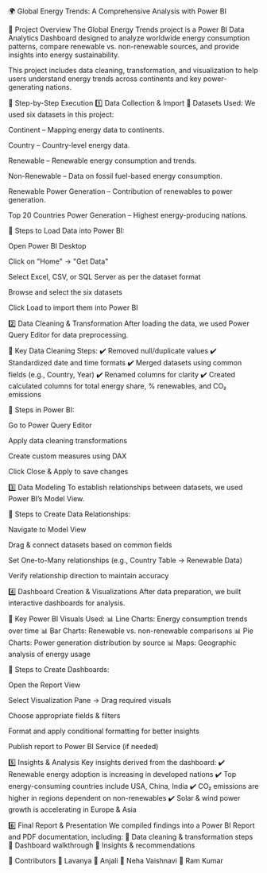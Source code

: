 🌍 Global Energy Trends: A Comprehensive Analysis with Power BI

📌 Project Overview
The Global Energy Trends project is a Power BI Data Analytics Dashboard designed to analyze worldwide energy consumption patterns, compare renewable vs. non-renewable sources, and provide insights into energy sustainability.

This project includes data cleaning, transformation, and visualization to help users understand energy trends across continents and key power-generating nations.

🚀 Step-by-Step Execution
1️⃣ Data Collection & Import
📌 Datasets Used:
We used six datasets in this project:

Continent – Mapping energy data to continents.

Country – Country-level energy data.

Renewable – Renewable energy consumption and trends.

Non-Renewable – Data on fossil fuel-based energy consumption.

Renewable Power Generation – Contribution of renewables to power generation.

Top 20 Countries Power Generation – Highest energy-producing nations.

🔹 Steps to Load Data into Power BI:

Open Power BI Desktop

Click on "Home" → "Get Data"

Select Excel, CSV, or SQL Server as per the dataset format

Browse and select the six datasets

Click Load to import them into Power BI

2️⃣ Data Cleaning & Transformation
After loading the data, we used Power Query Editor for data preprocessing.

🔹 Key Data Cleaning Steps:
✔️ Removed null/duplicate values
✔️ Standardized date and time formats
✔️ Merged datasets using common fields (e.g., Country, Year)
✔️ Renamed columns for clarity
✔️ Created calculated columns for total energy share, % renewables, and CO₂ emissions

📌 Steps in Power BI:

Go to Power Query Editor

Apply data cleaning transformations

Create custom measures using DAX

Click Close & Apply to save changes

3️⃣ Data Modeling
To establish relationships between datasets, we used Power BI’s Model View.

🔹 Steps to Create Data Relationships:

Navigate to Model View

Drag & connect datasets based on common fields

Set One-to-Many relationships (e.g., Country Table → Renewable Data)

Verify relationship direction to maintain accuracy

4️⃣ Dashboard Creation & Visualizations
After data preparation, we built interactive dashboards for analysis.

🔹 Key Power BI Visuals Used:
📊 Line Charts: Energy consumption trends over time
📊 Bar Charts: Renewable vs. non-renewable comparisons
📊 Pie Charts: Power generation distribution by source
📊 Maps: Geographic analysis of energy usage

📌 Steps to Create Dashboards:

Open the Report View

Select Visualization Pane → Drag required visuals

Choose appropriate fields & filters

Format and apply conditional formatting for better insights

Publish report to Power BI Service (if needed)

5️⃣ Insights & Analysis
Key insights derived from the dashboard:
✔️ Renewable energy adoption is increasing in developed nations
✔️ Top energy-consuming countries include USA, China, India
✔️ CO₂ emissions are higher in regions dependent on non-renewables
✔️ Solar & wind power growth is accelerating in Europe & Asia

6️⃣ Final Report & Presentation
We compiled findings into a Power BI Report and PDF documentation, including:
📌 Data cleaning & transformation steps
📌 Dashboard walkthrough
📌 Insights & recommendations

📢 Contributors
👤 Lavanya
👤 Anjali
👤 Neha Vaishnavi
👤 Ram Kumar
